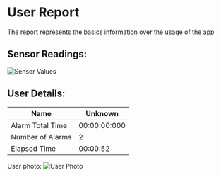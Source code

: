 # User Report
The report represents the basics information over the usage of the app
## Sensor Readings:
![Sensor Values](D:\Data\Documents\GitHub\1\FHP-GUI\gui/data/img/graphs/graph_20240901171149_-1.png)
## User Details:
| Name | Unknown   |
| --- | --- |
| Alarm Total Time | 00:00:00:000 |
| Number of Alarms | 2 |
| Elapsed Time | 00:00:52 |
User photo:
![User Photo](D:\Data\Documents\GitHub\1\FHP-GUI\gui/data/img/user_photo.jpeg)
